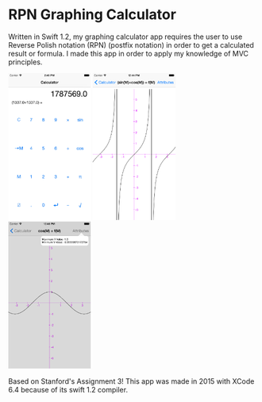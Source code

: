 # RPN Graphing Calculator

Written in Swift 1.2, my graphing calculator app requires the user to use Reverse Polish notation (RPN) (postfix notation) in order to get a calculated result or formula.  I made this app in order to apply my knowledge of MVC principles.

<img src="https://github.com/SatbirTanda/RPN-Calculator/blob/master/imgs/ss1.png" width="33%">
<img src="https://github.com/SatbirTanda/RPN-Calculator/blob/master/imgs/ss2.png" width="33%">
<img src="https://github.com/SatbirTanda/RPN-Calculator/blob/master/imgs/ss3.png" width="33%">

Based on Stanford's Assignment 3! This app was made in 2015 with XCode 6.4 because of its swift 1.2 compiler.
